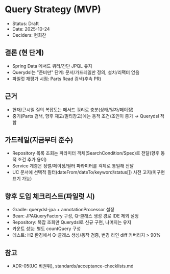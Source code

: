 # Query Strategy (MVP)

- Status: Draft
- Date: 2025-10-24
- Deciders: 현희찬

## 결론 (현 단계)
- Spring Data 메서드 쿼리/간단 JPQL 유지
- Querydsl는 "준비만" 단계: 문서/가드레일만 정의, 설치/리팩터 없음
- 파일럿 재평가 시점: Parts Read 검색(후속 PR)

## 근거
- 현재/근시일 질의 복잡도는 메서드 쿼리로 충분(상태/일자/페이징)
- 중기(Parts 검색, 향후 재고/멀티창고)에는 동적 조건/조인이 증가 → Querydsl 적합

## 가드레일(지금부터 준수)
- Repository 목록 조회는 파라미터 객체(SearchCondition/Spec)로 전달(향후 동적 조건 추가 용이)
- Service 계층은 정렬/페이징/필터 파라미터를 객체로 통일해 전달
- UC 문서에 선택적 필터(dateFrom/dateTo/keyword/status[]) 사전 고지(미구현 표기 가능)

## 향후 도입 체크리스트(파일럿 시)
- Gradle: querydsl-jpa + annotationProcessor 설정
- Bean: JPAQueryFactory 구성, Q-클래스 생성 경로 IDE 제외 설정
- Repository: 복잡 조회만 Querydsl로 신규 구현, 나머지는 유지
- 카운트 성능: 별도 countQuery 구성
- 테스트: H2 환경에서 Q-클래스 생성/동작 검증, 변경 라인 diff 커버리지 > 90%

## 참고
- ADR-05(UC 비권위), standards/acceptance-checklists.md

